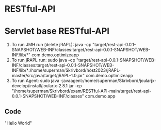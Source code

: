 # RESTful-API
# Servlet base RESTful-API
1. To run JMH run (delete jRAPL): java -cp "target/rest-api-0.0.1-SNAPSHOT/WEB-INF/classes:target/rest-api-0.0.1-SNAPSHOT/WEB-INF/lib/*" com.demo.optimizeapp
2. To run jRAPL run: sudo java -cp "target/rest-api-0.0.1-SNAPSHOT/WEB-INF/classes:target/rest-api-0.0.1-SNAPSHOT/WEB-INF/lib/*:/home/superman/Skrivbord/höst2023/jRAPL-master/src/java/target/jRAPL-1.0.jar" com.demo.optimizeapp
3.  To run Agent: sudo java -javaagent:/home/superman/Skrivbord/joularjx-develop/install/joularjx-2.8.1.jar -cp "/home/superman/Skrivbord/exam/RESTful-API-main/target/rest-api-0.0.1-SNAPSHOT/WEB-INF/classes" com.demo.app

## Code

"Hello World"
```
